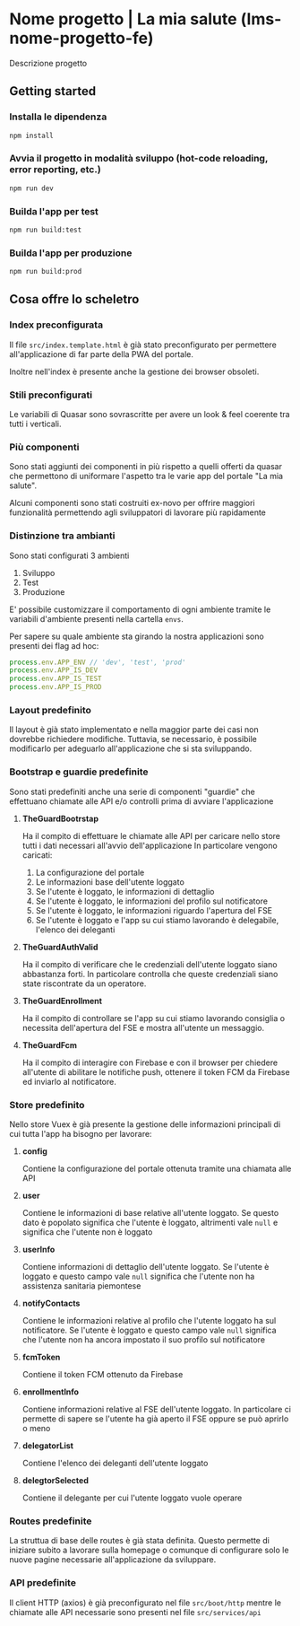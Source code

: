 # Nome progetto | La mia salute (lms-nome-progetto-fe)

Descrizione progetto

## Getting started
### Installa le dipendenza
```bash
npm install
```

### Avvia il progetto in modalità sviluppo (hot-code reloading, error reporting, etc.)
```bash
npm run dev
```

### Builda l'app per test
```bash
npm run build:test
```

### Builda l'app per produzione
```bash
npm run build:prod
```

## Cosa offre lo scheletro

### Index preconfigurata

Il file `src/index.template.html` è già stato preconfigurato per permettere all'applicazione di far parte della PWA
del portale.

Inoltre nell'index è presente anche la gestione dei browser obsoleti.

### Stili preconfigurati

Le variabili di Quasar sono sovrascritte per avere un look & feel coerente tra tutti i verticali.


### Più componenti

Sono stati aggiunti dei componenti in più rispetto a quelli offerti da quasar che permettono di uniformare
l'aspetto tra le varie app del portale "La mia salute".

Alcuni componenti sono stati costruiti ex-novo per offrire maggiori funzionalità permettendo agli sviluppatori di
lavorare più rapidamente

### Distinzione tra ambianti

Sono stati configurati 3 ambienti

1. Sviluppo
2. Test
3. Produzione

E' possibile customizzare il comportamento di ogni ambiente tramite le variabili d'ambiente presenti nella
cartella `envs`.

Per sapere su quale ambiente sta girando la nostra applicazioni sono presenti dei flag ad hoc:
```js
process.env.APP_ENV // 'dev', 'test', 'prod'
process.env.APP_IS_DEV
process.env.APP_IS_TEST
process.env.APP_IS_PROD
```

### Layout predefinito

Il layout è già stato implementato e nella maggior parte dei casi non dovrebbe richiedere modifiche.
Tuttavia, se necessario, è possibile modificarlo per adeguarlo all'applicazione che si sta sviluppando.

### Bootstrap e guardie predefinite

Sono stati predefiniti anche una serie di componenti "guardie" che effettuano chiamate alle API e/o controlli prima
di avviare l'applicazione

1. __TheGuardBootrstap__

    Ha il compito di effettuare le chiamate alle API per caricare nello store tutti i dati necessari all'avvio dell'applicazione
    In particolare vengono caricati:

    1. La configurazione del portale
    2. Le informazioni base dell'utente loggato
    3. Se l'utente è loggato, le informazioni di dettaglio
    4. Se l'utente è loggato, le informazioni del profilo sul notificatore
    5. Se l'utente è loggato, le informazioni riguardo l'apertura del FSE
    6. Se l'utente è loggato e l'app su cui stiamo lavorando è delegabile, l'elenco dei deleganti


2. __TheGuardAuthValid__

    Ha il compito di verificare che le credenziali dell'utente loggato siano abbastanza forti.
    In particolare controlla che queste credenziali siano state riscontrate da un operatore.

3. __TheGuardEnrollment__

    Ha il compito di controllare se l'app su cui stiamo lavorando consiglia o necessita dell'apertura del FSE e
    mostra all'utente un messaggio.

4. __TheGuardFcm__

    Ha il compito di interagire con Firebase e con il browser per chiedere all'utente di abilitare le notifiche push,
    ottenere il token FCM da Firebase ed inviarlo al notificatore.

### Store predefinito

Nello store Vuex è già presente la gestione delle informazioni principali di cui tutta l'app ha bisogno per lavorare:

1. __config__

    Contiene la configurazione del portale ottenuta tramite una chiamata alle API

2. __user__

    Contiene le informazioni di base relative all'utente loggato.
    Se questo dato è popolato significa che l'utente è loggato, altrimenti vale `null` e significa che l'utente non è loggato

3. __userInfo__

    Contiene informazioni di dettaglio dell'utente loggato.
    Se l'utente è loggato e questo campo vale `null` significa che l'utente non ha assistenza sanitaria piemontese

4. __notifyContacts__

    Contiene le informazioni relative al profilo che l'utente loggato ha sul notificatore.
    Se l'utente è loggato e questo campo vale `null` significa che l'utente non ha ancora impostato il suo
    profilo sul notificatore

5. __fcmToken__

    Contiene il token FCM ottenuto da Firebase

6. __enrollmentInfo__

    Contiene informazioni relative al FSE dell'utente loggato.
    In particolare ci permette di sapere se l'utente ha già aperto il FSE oppure se può aprirlo o meno

7. __delegatorList__

    Contiene l'elenco dei deleganti dell'utente loggato

8. __delegtorSelected__

    Contiene il delegante per cui l'utente loggato vuole operare


### Routes predefinite

La struttua di base delle routes è già stata definita.
Questo permette di iniziare subito a lavorare sulla homepage o comunque di configurare solo le nuove pagine
necessarie all'applicazione da sviluppare.

### API predefinite

Il client HTTP (axios) è già preconfigurato nel file `src/boot/http` mentre le chiamate alle API necessarie sono
presenti nel file `src/services/api`

